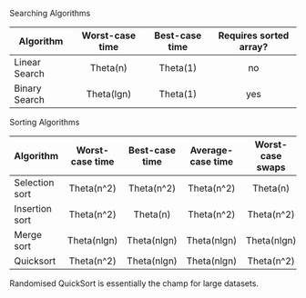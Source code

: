 Searching Algorithms

| Algorithm     | Worst-case time   | Best-case  time  | Requires sorted array?|
| ------------- |:-------------:| :-----------:|:--------------:|
| Linear Search | Theta(n)          | Theta(1)         | no             |
| Binary Search | Theta(lgn)        | Theta(1)         | yes            |


Sorting Algorithms

| Algorithm     | Worst-case time   | Best-case time   | Average-case time|Worst-case swaps| In-Place?|
| ------------- |:-------------:| :-----------:|:--------------:|:--------------:|:--------------:|
| Selection sort | Theta(n^2)          | Theta(n^2)         | Theta(n^2)|Theta(n)|yes           |
| Insertion sort | Theta(n^2)        | Theta(n)         | Theta(n^2)|Theta(n^2)|yes            |
|Merge sort | Theta(nlgn)          | Theta(nlgn)         | Theta(nlgn)|Theta(nlgn)|no             |
| Quicksort | Theta(n^2)        | Theta(nlgn)         | Theta(nlgn)|Theta(n^2)|yes            |

Randomised QuickSort is essentially the champ for large datasets.
